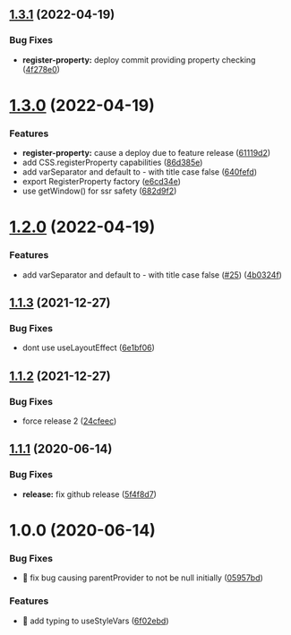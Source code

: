 ## [1.3.1](https://github.com/bradennapier/react-style-vars/compare/v1.3.0...v1.3.1) (2022-04-19)


### Bug Fixes

* **register-property:** deploy commit providing property checking ([4f278e0](https://github.com/bradennapier/react-style-vars/commit/4f278e0e042e7b5c5e3e08db490deb6131f34c50))

# [1.3.0](https://github.com/bradennapier/react-style-vars/compare/v1.2.0...v1.3.0) (2022-04-19)


### Features

* **register-property:** cause a deploy due to feature release ([61119d2](https://github.com/bradennapier/react-style-vars/commit/61119d27bb64fdc0576c21c94ead1cd42a4d8ce1))
* add CSS.registerProperty capabilities ([86d385e](https://github.com/bradennapier/react-style-vars/commit/86d385e2980f72201460da1216781b8c7af0e1e7))
* add varSeparator and default to - with title case false ([640fefd](https://github.com/bradennapier/react-style-vars/commit/640fefdf311198e4162f226ce48ad4488777e86d))
* export RegisterProperty factory ([e6cd34e](https://github.com/bradennapier/react-style-vars/commit/e6cd34e70bc21782beed8092f443cb967c1019d5))
* use getWindow() for ssr safety ([682d9f2](https://github.com/bradennapier/react-style-vars/commit/682d9f2f62cfb06f0e1c1b5a22f3618a4586ef98))

# [1.2.0](https://github.com/bradennapier/react-style-vars/compare/v1.1.3...v1.2.0) (2022-04-19)


### Features

* add varSeparator and default to - with title case false ([#25](https://github.com/bradennapier/react-style-vars/issues/25)) ([4b0324f](https://github.com/bradennapier/react-style-vars/commit/4b0324f7d9eff27055bbe9a82e6fe3fe11577264))

## [1.1.3](https://github.com/bradennapier/react-style-vars/compare/v1.1.2...v1.1.3) (2021-12-27)


### Bug Fixes

* dont use useLayoutEffect ([6e1bf06](https://github.com/bradennapier/react-style-vars/commit/6e1bf062c9da5ff30574fc3bce87f807e5017470))

## [1.1.2](https://github.com/bradennapier/react-style-vars/compare/v1.1.1...v1.1.2) (2021-12-27)


### Bug Fixes

* force release 2 ([24cfeec](https://github.com/bradennapier/react-style-vars/commit/24cfeecb264c4431ba103807e11db6fdcb1fab9b))

## [1.1.1](https://github.com/bradennapier/react-style-vars/compare/v1.1.0...v1.1.1) (2020-06-14)


### Bug Fixes

* **release:** fix github release ([5f4f8d7](https://github.com/bradennapier/react-style-vars/commit/5f4f8d7e9376e9a0b338972e68854d6d2b6adfd1))

# 1.0.0 (2020-06-14)


### Bug Fixes

* 🐛 fix bug causing parentProvider to not be null initially ([05957bd](https://github.com/bradennapier/react-style-vars/commit/05957bdaa082c6db93e6eb5f611df213490fe0e1))


### Features

* 🎸 add typing to useStyleVars ([6f02ebd](https://github.com/bradennapier/react-style-vars/commit/6f02ebd2d027755484e75afa57bae8dea6c7e2b5))
